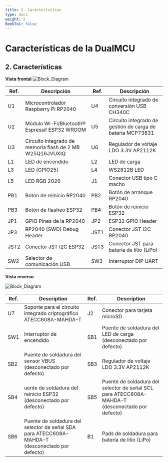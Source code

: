 ```yaml
---
title: 2. Características 
type: docs
weight: 2
BookToC: false
---
```


# Características de la DualMCU

## 2. Características

**Vista frontal** ![Block_Diagram](/docs/2-Caracteísticas/images/Front_View_DualMCU_Topology.jpg "Block Diagram")

| Ref. | Descripción | Ref. | Descripción
|----------|----------|----------|-------|
|  U1  | Microcontrolador Raspberry Pi RP2040   |   U4  | Circuito integrado de conversión USB CH340C |
|  U2  | Módulo Wi-Fi/Bluetooth® Espressif ESP32 WROOM    |   U5  | Circuito integrado de gestión de carga de batería MCP73831 |
|  U3  | Circuito integrado de memoria flash de 2 MB W25Q16JVUXIQ  |   U6  | Regulador de voltaje LDO 3.3V AP2112K |
|  L1  | LED de encendido   |   L2  | LED de carga |
|  L3  | LED (GPIO25)   |   L4  | WS2812B LED |
|  L5  | LED RGB 2020  |   J1  | Conector USB tipo C macho |
|  PB1  | Botón de reinicio RP2040   |   PB2  |  Botón de arranque RP2040 |
|  PB3  | Botón de flasheo ESP32     |   PB4  | Botón de reinicio ESP32 |
|  JP1  |GPIO Pines de la RP2040    |   JP2  | ESP32 GPIO Header |
|  JP3  |RP2040 (SWD) Debug Header    |   JST1  | Conector JST I2C RP2040  |
|  JST2  | Conector JST I2C ESP32  |   JST3  | Conector JST para batería de litio (LiPo) |
|  SW2  | Selector de comunicación USB   |   SW3  | Interruptor DIP UART |

**Vista reverso**

![Block_Diagram](/docs/2-Caracteísticas/images/Back_View_DualMCU_Topology.jpg "Block Diagram")

| Ref. | Description | Ref. | Description
|----------|----------|----------|-------|
|  U7  | Soporte para el circuito integrado criptográfico ATECC608A-MAHDA-T   |   J2  |  Conector para tarjeta microSD |
|  SW1  | Interruptor de encendido   |   SB1  | Puente de soldadura del LED de carga (desconectado por defecto) |
|  SB2  | Puente de soldadura del sensor VBUS (desconectado por defecto) |   SB3  | Regulador de voltaje LDO 3.3V AP2112K |
|  SB4  | uente de soldadura del reinicio ESP32 (desconectado por defecto)   |   SB5  |  Puente de soldadura del selector de señal SCL para ATECC608A-MAHDA-T (desconectado por defecto)|
|  SB6  | Puente de soldadura del selector de señal SDA para ATECC608A-MAHDA-T (desconectado por defecto)|   B1  |Pads de soldadura para batería de litio (LiPo) |